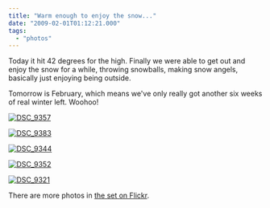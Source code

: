 ```yaml
---
title: "Warm enough to enjoy the snow..."
date: "2009-02-01T01:12:21.000"
tags: 
  - "photos"
---
```


Today it hit 42 degrees for the high. Finally we were able to get out and enjoy the snow for a while, throwing snowballs, making snow angels, basically just enjoying being outside.

Tomorrow is February, which means we've only really got another six weeks of real winter left. Woohoo!

[![DSC_9357](http://farm4.static.flickr.com/3447/3242854770_2bf2ae8bd5.jpg)](http://www.flickr.com/photos/chrishubbs/3242854770/ "DSC_9357 by chrishubbs, on Flickr")

[![DSC_9383](http://farm4.static.flickr.com/3083/3242859170_21b230e49a.jpg)](http://www.flickr.com/photos/chrishubbs/3242859170/ "DSC_9383 by chrishubbs, on Flickr")

[![DSC_9344](http://farm4.static.flickr.com/3510/3242850126_9c331c01dc.jpg)](http://www.flickr.com/photos/chrishubbs/3242850126/ "DSC_9344 by chrishubbs, on Flickr")

[![DSC_9352](http://farm4.static.flickr.com/3452/3242021039_7cffb960c6.jpg)](http://www.flickr.com/photos/chrishubbs/3242021039/ "DSC_9352 by chrishubbs, on Flickr")

[![DSC_9321](http://farm4.static.flickr.com/3516/3242844652_c0ab59653e.jpg)](http://www.flickr.com/photos/chrishubbs/3242844652/ "DSC_9321 by chrishubbs, on Flickr")

There are more photos in [the set on Flickr](http://flickr.com/photos/chrishubbs/sets/72157613168158945/).
